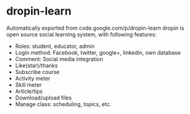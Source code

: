 # dropin-learn
Automatically exported from code.google.com/p/dropin-learn
dropin is open source social learning system, with following features:

- Roles: student, educator, admin
- Login method: Facebook, twitter, google+, linkedin, own database
- Comment: Social media integration
- Like(star)/thanks
- Subscribe course
- Activity meter
- Skill meter
- Article/tips
- Download/upload files
- Manage class: scheduling, topics, etc.
